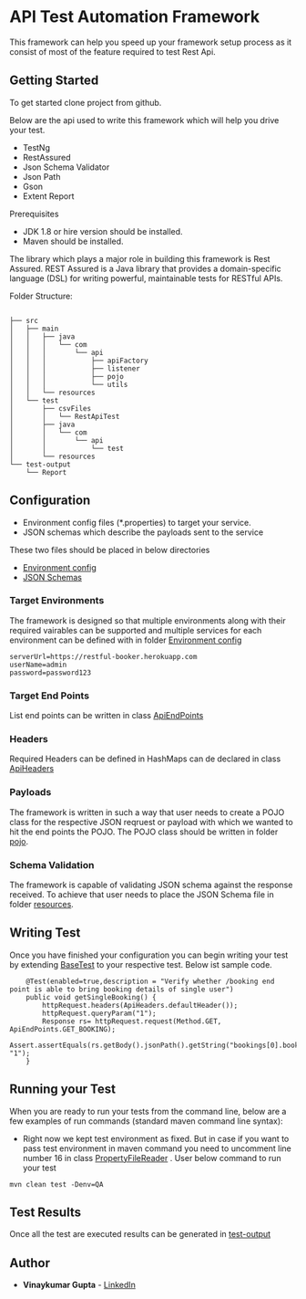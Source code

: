 # API Test Automation Framework

This framework can  help you speed up your framework setup process as it consist of most of the feature required to test Rest Api.

## Getting Started

To get started clone project from github. 

Below are the api used to write this framework which will help you drive your test.
* TestNg
* RestAssured
* Json Schema Validator
* Json Path
* Gson
* Extent Report

Prerequisites

* JDK 1.8 or hire version should be installed.
* Maven should be installed.


The library which plays a major role in building this framework is Rest Assured.  REST Assured is a Java library that provides a domain-specific language (DSL) for writing powerful, maintainable tests for RESTful APIs.

Folder Structure:
```

├── src
│   ├── main
│   │   ├── java
│   │   │   └── com
│   │   │       └── api
│   │   │           ├── apiFactory
│   │   │           ├── listener
│   │   │           ├── pojo
│   │   │           └── utils
│   │   └── resources
│   └── test
│       ├── csvFiles
│       │   └── RestApiTest
│       ├── java
│       │   └── com
│       │       └── api
│       │           └── test
│       └── resources
└── test-output
    └── Report
```

## Configuration

* Environment config files (*.properties) to target your service.
* JSON schemas which describe the payloads sent to the service

These two files should be placed in below directories
* [Environment config](https://github.com/vinaygupta2050/ApiTestAutomationFramework/tree/master/src/main/resources)
* [JSON Schemas](https://github.com/vinaygupta2050/ApiTestAutomationFramework/tree/master/src/test/resources)

### Target Environments
The framework is designed so that multiple environments along with their required vairables can be supported and multiple services for each environment can be defined with in folder [Environment config](https://github.com/vinaygupta2050/ApiTestAutomationFramework/tree/master/src/main/resources) 
```
serverUrl=https://restful-booker.herokuapp.com
userName=admin
password=password123
```
### Target End Points
List end points can be written in class [ApiEndPoints](https://github.com/vinaygupta2050/ApiTestAutomationFramework/blob/master/src/main/java/com/api/apiFactory/ApiEndPoints.java)  

### Headers
Required Headers can be defined in HashMaps can de declared in class [ApiHeaders](https://github.com/vinaygupta2050/ApiTestAutomationFramework/blob/master/src/main/java/com/api/apiFactory/ApiHeaders.java)

### Payloads
The framework is written in such a way that user needs to create a POJO class for the respective JSON reqruest or payload with which we wanted to hit the end points the POJO. The POJO class should be written in folder [pojo](https://github.com/vinaygupta2050/ApiTestAutomationFramework/tree/master/src/main/java/com/api/pojo).

### Schema Validation
The framework is capable of validating JSON schema against the response received. To achieve that user needs to place the JSON Schema file in folder [resources](https://github.com/vinaygupta2050/ApiTestAutomationFramework/tree/master/src/test/resources).

## Writing Test

Once you have finished your configuration you can begin writing your test by extending [BaseTest](https://github.com/vinaygupta2050/ApiTestAutomationFramework/blob/master/src/test/java/com/api/test/BaseTest.java) to your respective test. Below ist sample code.
```
    @Test(enabled=true,description = "Verify whether /booking end point is able to bring booking details of single user")
    public void getSingleBooking() {
        httpRequest.headers(ApiHeaders.defaultHeader());
        httpRequest.queryParam("1");
        Response rs= httpRequest.request(Method.GET, ApiEndPoints.GET_BOOKING);
        Assert.assertEquals(rs.getBody().jsonPath().getString("bookings[0].bookingid"), "1");
    } 

```

## Running your Test
When you are ready to run your tests from the command line, below are a few examples of run commands (standard maven command line syntax):

* Right now we kept test environment as fixed. But in case if you want to pass test environment in maven command  you need to uncomment line number 16 in class [PropertyFileReader](https://github.com/vinaygupta2050/ApiTestAutomationFramework/blob/master/src/main/java/com/api/utils/PropertyFileReader.java) . User below command to run your test
```
mvn clean test -Denv=QA
```
## Test Results

Once all the test are executed results can be generated in [test-output](https://github.com/vinaygupta2050/ApiTestAutomationFramework/tree/master/test-output/Report)

## Author

* **Vinaykumar Gupta** - [LinkedIn](https://in.linkedin.com/in/vinaygupta2050)
